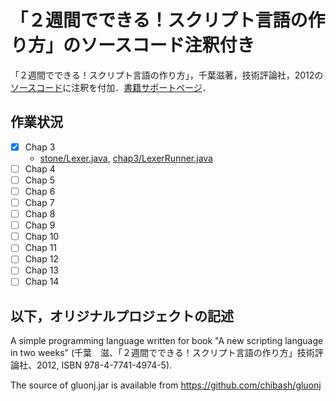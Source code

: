 # 「２週間でできる！スクリプト言語の作り方」のソースコード注釈付き


「２週間でできる！スクリプト言語の作り方」，千葉滋著，技術評論社，2012の[ソースコード](https://github.com/chibash/stone)に注釈を付加．[書籍サポートページ](https://www.csg.ci.i.u-tokyo.ac.jp/~chiba/site/?ScriptingBook)．

## 作業状況

- [x] Chap 3
    - [stone/Lexer.java](src/stone/Lexer.java), [chap3/LexerRunner.java](src/chap3/LexerRunner.java)
- [ ] Chap 4
- [ ] Chap 5
- [ ] Chap 6
- [ ] Chap 7
- [ ] Chap 8
- [ ] Chap 9
- [ ] Chap 10
- [ ] Chap 11
- [ ] Chap 12
- [ ] Chap 13
- [ ] Chap 14

## 以下，オリジナルプロジェクトの記述

A simple programming language written for book "A new scripting language in two weeks" (千葉　滋、「２週間でできる！スクリプト言語の作り方」技術評論社、2012, ISBN 978-4-7741-4974-5).

The source of gluonj.jar is available from https://github.com/chibash/gluonj
